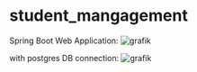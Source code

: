 # student_mangagement


Spring Boot Web Application:
![grafik](https://user-images.githubusercontent.com/75083505/109387607-a6302280-7902-11eb-970c-954f3d289d19.png)

with postgres DB connection:
![grafik](https://user-images.githubusercontent.com/75083505/109387623-c233c400-7902-11eb-975d-ec96212a7714.png)


